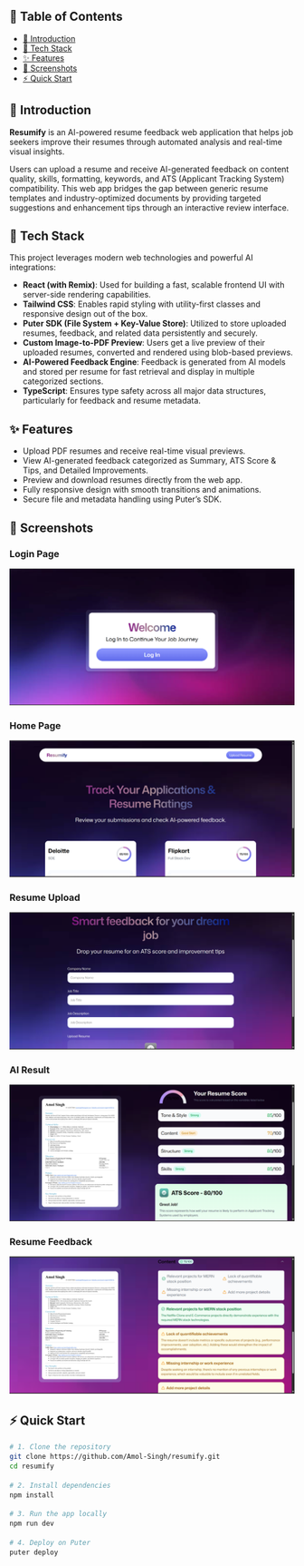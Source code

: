 ## 📑 Table of Contents

- [🧠 Introduction](#-introduction)
- [🧰 Tech Stack](#-tech-stack)
- [✨ Features](#-features)
- [📸 Screenshots](#-screenshots)
- [⚡ Quick Start](#-quick-start)


## 🧠 Introduction

**Resumify** is an AI-powered resume feedback web application that helps job seekers improve their resumes through automated analysis and real-time visual insights.

Users can upload a resume and receive AI-generated feedback on content quality, skills, formatting, keywords, and ATS (Applicant Tracking System) compatibility. This web app bridges the gap between generic resume templates and industry-optimized documents by providing targeted suggestions and enhancement tips through an interactive review interface.


## 🧰 Tech Stack

This project leverages modern web technologies and powerful AI integrations:

- **React (with Remix)**: Used for building a fast, scalable frontend UI with server-side rendering capabilities.
- **Tailwind CSS**: Enables rapid styling with utility-first classes and responsive design out of the box.
- **Puter SDK (File System + Key-Value Store)**: Utilized to store uploaded resumes, feedback, and related data persistently and securely.
- **Custom Image-to-PDF Preview**: Users get a live preview of their uploaded resumes, converted and rendered using blob-based previews.
- **AI-Powered Feedback Engine**: Feedback is generated from AI models and stored per resume for fast retrieval and display in multiple categorized sections.
- **TypeScript**: Ensures type safety across all major data structures, particularly for feedback and resume metadata.


## ✨ Features

- Upload PDF resumes and receive real-time visual previews.
- View AI-generated feedback categorized as Summary, ATS Score & Tips, and Detailed Improvements.
- Preview and download resumes directly from the web app.
- Fully responsive design with smooth transitions and animations.
- Secure file and metadata handling using Puter’s SDK.


## 📸 Screenshots

### Login Page
![Login](./public/readme/Landing-page.png)

### Home Page  
![Upload Screenshot](./public/readme/Home-page.png)

### Resume Upload
![Upload Screenshot](./public/readme/Upload-resume.png)

### AI Result
![Feedback Screenshot](./public/readme/Resume-review-1.png)

### Resume Feedback
![Preview Screenshot](./public/readme/Resume-review-2.png)


## ⚡ Quick Start

```bash
# 1. Clone the repository
git clone https://github.com/Amol-Singh/resumify.git
cd resumify

# 2. Install dependencies
npm install

# 3. Run the app locally
npm run dev

# 4. Deploy on Puter
puter deploy
